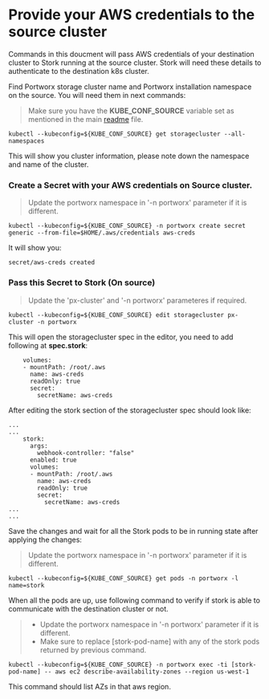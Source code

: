 # Provide your AWS credentials to the source cluster

Commands in this doucment will pass AWS credentials of your destination cluster to Stork running at the source cluster. Stork will need these details to authenticate to the destination k8s cluster.

Find Portworx storage cluster name and Portworx installation namespace on the source. You will need them in next commands:

> Make sure you have the **KUBE_CONF_SOURCE** variable set as mentioned in the main [readme](./readme.md#set-kube_conf-variables) file.

	kubectl --kubeconfig=${KUBE_CONF_SOURCE} get storagecluster --all-namespaces

This will show you cluster information, please note down the namespace and name of the cluster.

### Create a Secret with your AWS credentials on Source cluster.
	
> Update the portworx namespace in '-n portworx' parameter if it is different. 

	kubectl --kubeconfig=${KUBE_CONF_SOURCE} -n portworx create secret generic --from-file=$HOME/.aws/credentials aws-creds

It will show you:

	secret/aws-creds created

### Pass this Secret to Stork (On source)

> Update the 'px-cluster' and '-n portworx' parameteres if required.

	kubectl --kubeconfig=${KUBE_CONF_SOURCE} edit storagecluster px-cluster -n portworx

This will open the storagecluster spec in the editor, you need to add following at **spec.stork**:
```
    volumes:
    - mountPath: /root/.aws
      name: aws-creds
      readOnly: true
      secret:
        secretName: aws-creds
```
After editing the stork section of  the storagecluster spec should look like:
```
...
...
    stork:
      args:
        webhook-controller: "false"
      enabled: true
      volumes:
      - mountPath: /root/.aws
        name: aws-creds
        readOnly: true
        secret:
          secretName: aws-creds
...
...
```

Save the changes and wait for all the Stork pods to be in running state after applying the changes:

> Update the portworx namespace in '-n portworx' parameter if it is different. 

	kubectl --kubeconfig=${KUBE_CONF_SOURCE} get pods -n portworx -l name=stork

When all the pods are up, use following command to verify if stork is able to communicate with the destination cluster or not.

> * Update the portworx namespace in '-n portworx' parameter if it is different. 
> * Make sure to replace [stork-pod-name] with any of the stork pods returned by previous command.

	kubectl --kubeconfig=${KUBE_CONF_SOURCE} -n portworx exec -ti [stork-pod-name] -- aws ec2 describe-availability-zones --region us-west-1

This command should list AZs in that aws region.

